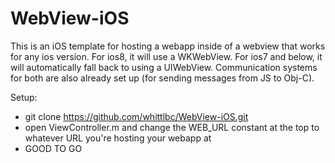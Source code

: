 WebView-iOS
==============

This is an iOS template for hosting a webapp inside of a webview that works for any ios version. For ios8, it will use a WKWebView. For ios7 and below, it will automatically fall back to using a UIWebView. Communication systems for both are also already set up (for sending messages from JS to Obj-C).

Setup:

  - git clone https://github.com/whittlbc/WebView-iOS.git
  - open ViewController.m and change the WEB_URL constant at the top to whatever URL you're hosting your webapp at
  - GOOD TO GO
